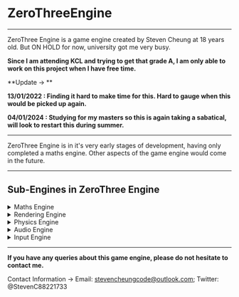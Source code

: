 # ZeroThreeEngine

---

ZeroThree Engine is a game engine created by Steven Cheung at 18 years old. But ON HOLD for now, university got me very busy.

**Since I am attending KCL and trying to get that grade A, I am only able to work on this project when I have free time.**


**Update -> **

**13/01/2022 : Finding it hard to make time for this. Hard to gauge when this would be picked up again.**

**04/01/2024 : Studying for my masters so this is again taking a sabatical, will look to restart this during summer.**

---

ZeroThree Engine is in it's very early stages of development, having only completed a maths engine. Other aspects of the game engine would come in the future.

---

## Sub-Engines in ZeroThree Engine
<details>
<summary>Maths Engine</summary>

Complete

</details>

<details>
<summary>Rendering Engine</summary>

Incomplete

</details>

<details>
<summary>Physics Engine</summary>

Incomplete

</details>

<details>
<summary>Audio Engine</summary>

Incomplete

</details>

<details>
<summary>Input Engine</summary>

Incomplete

</details>

---

**If you have any queries about this game engine, please do not hesitate to contact me.**

Contact Information ->
Email: stevencheungcode@outlook.com;
Twitter: @StevenC88221733
